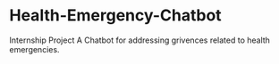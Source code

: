 # Health-Emergency-Chatbot
Internship Project
A Chatbot for addressing grivences related to health emergencies.
